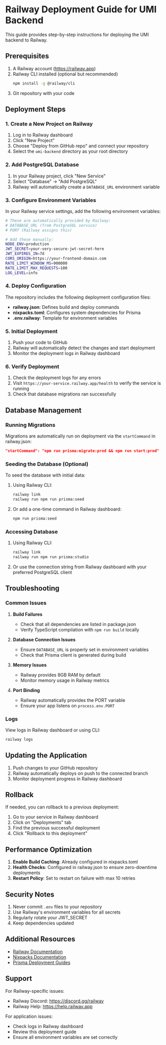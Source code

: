 # Railway Deployment Guide for UMI Backend

This guide provides step-by-step instructions for deploying the UMI backend to Railway.

## Prerequisites

1. A Railway account (https://railway.app)
2. Railway CLI installed (optional but recommended)
   ```bash
   npm install -g @railway/cli
   ```
3. Git repository with your code

## Deployment Steps

### 1. Create a New Project on Railway

1. Log in to Railway dashboard
2. Click "New Project"
3. Choose "Deploy from GitHub repo" and connect your repository
4. Select the `umi-backend` directory as your root directory

### 2. Add PostgreSQL Database

1. In your Railway project, click "New Service"
2. Select "Database" → "Add PostgreSQL"
3. Railway will automatically create a `DATABASE_URL` environment variable

### 3. Configure Environment Variables

In your Railway service settings, add the following environment variables:

```bash
# These are automatically provided by Railway:
# DATABASE_URL (from PostgreSQL service)
# PORT (Railway assigns this)

# Add these manually:
NODE_ENV=production
JWT_SECRET=your-very-secure-jwt-secret-here
JWT_EXPIRES_IN=7d
CORS_ORIGIN=https://your-frontend-domain.com
RATE_LIMIT_WINDOW_MS=900000
RATE_LIMIT_MAX_REQUESTS=100
LOG_LEVEL=info
```

### 4. Deploy Configuration

The repository includes the following deployment configuration files:

- **railway.json**: Defines build and deploy commands
- **nixpacks.toml**: Configures system dependencies for Prisma
- **.env.railway**: Template for environment variables

### 5. Initial Deployment

1. Push your code to GitHub
2. Railway will automatically detect the changes and start deployment
3. Monitor the deployment logs in Railway dashboard

### 6. Verify Deployment

1. Check the deployment logs for any errors
2. Visit `https://your-service.railway.app/health` to verify the service is running
3. Check that database migrations ran successfully

## Database Management

### Running Migrations

Migrations are automatically run on deployment via the `startCommand` in railway.json:
```json
"startCommand": "npm run prisma:migrate:prod && npm run start:prod"
```

### Seeding the Database (Optional)

To seed the database with initial data:

1. Using Railway CLI:
   ```bash
   railway link
   railway run npm run prisma:seed
   ```

2. Or add a one-time command in Railway dashboard:
   ```bash
   npm run prisma:seed
   ```

### Accessing Database

1. Using Railway CLI:
   ```bash
   railway link
   railway run npm run prisma:studio
   ```

2. Or use the connection string from Railway dashboard with your preferred PostgreSQL client

## Troubleshooting

### Common Issues

1. **Build Failures**
   - Check that all dependencies are listed in package.json
   - Verify TypeScript compilation with `npm run build` locally

2. **Database Connection Issues**
   - Ensure `DATABASE_URL` is properly set in environment variables
   - Check that Prisma client is generated during build

3. **Memory Issues**
   - Railway provides 8GB RAM by default
   - Monitor memory usage in Railway metrics

4. **Port Binding**
   - Railway automatically provides the PORT variable
   - Ensure your app listens on `process.env.PORT`

### Logs

View logs in Railway dashboard or using CLI:
```bash
railway logs
```

## Updating the Application

1. Push changes to your GitHub repository
2. Railway automatically deploys on push to the connected branch
3. Monitor deployment progress in Railway dashboard

## Rollback

If needed, you can rollback to a previous deployment:
1. Go to your service in Railway dashboard
2. Click on "Deployments" tab
3. Find the previous successful deployment
4. Click "Rollback to this deployment"

## Performance Optimization

1. **Enable Build Caching**: Already configured in nixpacks.toml
2. **Health Checks**: Configured in railway.json to ensure zero-downtime deployments
3. **Restart Policy**: Set to restart on failure with max 10 retries

## Security Notes

1. Never commit `.env` files to your repository
2. Use Railway's environment variables for all secrets
3. Regularly rotate your JWT_SECRET
4. Keep dependencies updated

## Additional Resources

- [Railway Documentation](https://docs.railway.app)
- [Nixpacks Documentation](https://nixpacks.com)
- [Prisma Deployment Guides](https://www.prisma.io/docs/guides/deployment)

## Support

For Railway-specific issues:
- Railway Discord: https://discord.gg/railway
- Railway Help: https://help.railway.app

For application issues:
- Check logs in Railway dashboard
- Review this deployment guide
- Ensure all environment variables are set correctly